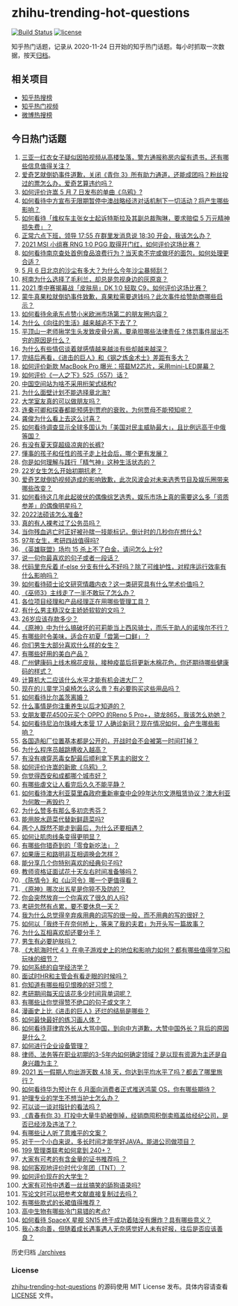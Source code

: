 # zhihu-trending-hot-questions

[![Build Status](https://github.com/justjavac/zhihu-trending-hot-questions/workflows/ci/badge.svg?branch=master)](https://github.com/justjavac/zhihu-trending-hot-questions/actions)
[![license](https://img.shields.io/github/license/justjavac/zhihu-trending-hot-questions)](https://github.com/justjavac/zhihu-trending-hot-questions/blob/master/LICENSE)

知乎热门话题，记录从 2020-11-24 日开始的知乎热门话题。每小时抓取一次数据，按天[归档](./archives)。

## 相关项目

- [知乎热搜榜](https://github.com/justjavac/zhihu-trending-top-search)
- [知乎热门视频](https://github.com/justjavac/zhihu-trending-hot-video)
- [微博热搜榜](https://github.com/justjavac/weibo-trending-hot-search)

## 今日热门话题

<!-- BEGIN -->
<!-- 最后更新时间 Fri May 07 2021 11:09:04 GMT+0800 (China Standard Time) -->

1. [三亚一红衣女子疑似因拍视频从高楼坠落，警方通报称房内留有遗书，还有哪些信息值得关注？](https://www.zhihu.com/question/458070461)
2. [爱奇艺就倒奶事件道歉，关闭《青你
   3》所有助力通道，还能成团吗？粉丝投过的票怎么办，爱奇艺算违约吗？](https://www.zhihu.com/question/458134685)
3. [如何评价许嵩 5 月 7 日发布的单曲《乌鸦》?](https://www.zhihu.com/question/458033842)
4. [如何看待中方宣布无限期暂停中澳战略经济对话机制下一切活动？将产生哪些影响？](https://www.zhihu.com/question/458017814)
5. [如何看待「维权车主张女士起诉特斯拉及其副总裁陶琳，要求赔偿 5
   万元精神损失费」？](https://www.zhihu.com/question/458105347)
6. [正常六点下班，领导 17:55 在群里发消息说 18:30
   开会，我该怎么办？](https://www.zhihu.com/question/441394605)
7. [2021 MSI 小组赛 RNG 1:0 PGG
   取得开门红，如何评价这场比赛？](https://www.zhihu.com/question/458124015)
8. [如何看待南京查处首例食品浪费行为？当天卖不完或做坏的面包，如何处理更合适？](https://www.zhihu.com/question/457974834)
9. [5 月 6 日北京的沙尘有多大？为什么今年沙尘暴频刮？](https://www.zhihu.com/question/458041483)
10. [柯南为什么选择了毛利兰，却总是忽视身边的灰原哀？](https://www.zhihu.com/question/53067413)
11. [2021 季中赛揭幕战「皮肤局」DK 1:0 轻取
    C9，如何评价这场比赛？](https://www.zhihu.com/question/458112629)
12. [蒙牛真果粒就倒奶事件致歉，真果粒需要退钱吗？此次事件给赞助商哪些启示？](https://www.zhihu.com/question/458167147)
13. [如何看待余承东点赞小米欧洲市场第二的朋友圈内容？](https://www.zhihu.com/question/458030150)
14. [为什么《向往的生活》越来越追不下去了？](https://www.zhihu.com/question/398276926)
15. [平顶山一老师揪学生头发致皮骨分离，要承担哪些法律责任？体罚事件层出不穷的原因是什么？](https://www.zhihu.com/question/458043387)
16. [为什么有些情侣谈着就感情越来越淡有些却越来越深？](https://www.zhihu.com/question/27713207)
17. [完结后再看，《进击的巨人》和《钢之炼金术士》差距有多大？](https://www.zhihu.com/question/457859510)
18. [如何评价新款 MacBook Pro
    曝光：搭载M2芯片，采用mini-LED屏幕？](https://www.zhihu.com/question/457911220)
19. [如何评价《一人之下》525（557）话？](https://www.zhihu.com/question/458099281)
20. [中国空间站为啥不采用桁架式结构?](https://www.zhihu.com/question/303552519)
21. [为什么面壁计划不能选择章北海?](https://www.zhihu.com/question/339320982)
22. [大学室友真的可以做朋友吗？](https://www.zhihu.com/question/448307397)
23. [连秦可卿和探春都能预感到贾府的衰败，为何贾母不能预知呢？](https://www.zhihu.com/question/454745776)
24. [龚俊为什么看上去这么讨喜？](https://www.zhihu.com/question/456646250)
25. [如何看待调查显示全球多国认为「美国对民主威胁最大」，且比例远高于中俄等国？](https://www.zhihu.com/question/458036784)
26. [有没有夏天穿超级凉爽的长裤?](https://www.zhihu.com/question/24273631)
27. [懂事的孩子和任性的孩子走上社会后，哪个更有发展？](https://www.zhihu.com/question/455549481)
28. [你是如何理解与践行「精气神」这种生活状态的？](https://www.zhihu.com/question/457145229)
29. [22岁女生怎么开始初期抗老？](https://www.zhihu.com/question/35779421)
30. [爱奇艺就倒奶视频造成的影响致歉，此次风波会对未来选秀节目及娱乐圈带来哪些改变？](https://www.zhihu.com/question/458135128)
31. [如何看待这几年此起彼伏的偶像综艺选秀，娱乐市场上真的需要这么多「资质参差」的偶像明星吗？](https://www.zhihu.com/question/457856792)
32. [2022法硕该怎么准备?](https://www.zhihu.com/question/426080698)
33. [真的有人裸考过了公务员吗？](https://www.zhihu.com/question/276113114)
34. [当你残血逃亡时正好被孙膑一技能标记，倒计时的几秒你在想什么?](https://www.zhihu.com/question/457388857)
35. [97年女生，考研四战值得吗?](https://www.zhihu.com/question/451524041)
36. [《英雄联盟》场均 15 杀上不了白金，请问怎么上分?](https://www.zhihu.com/question/457810299)
37. [说一句你最喜欢的句子或者一段话？](https://www.zhihu.com/question/448618978)
38. [代码里充斥着 if-else
    分支有什么不好吗？除了可维护性，对程序运行效率有什么影响吗？](https://www.zhihu.com/question/441518636)
39. [如何看待硕士论文研究情趣内衣？这一类研究具有什么学术价值吗？](https://www.zhihu.com/question/457147408)
40. [《巫师3》主线走了一半不敢玩了怎么办？](https://www.zhihu.com/question/429592567)
41. [各位项目经理和产品经理正在用哪些管理工具？](https://www.zhihu.com/question/20220285)
42. [有什么男主糙汉女主娇娇软软的文吗？](https://www.zhihu.com/question/393112777)
43. [26岁应该存款多少？](https://www.zhihu.com/question/374909843)
44. [《原神》中为什么搞破坏的可莉能当上西风骑士，而乐于助人的诺埃尔不行？](https://www.zhihu.com/question/451288588)
45. [有哪些时令美味，适合在初夏「尝第一口鲜」？](https://www.zhihu.com/question/457017606)
46. [你们男生大部分喜欢什么样的女生？](https://www.zhihu.com/question/440011949)
47. [有哪些好用的美白产品？](https://www.zhihu.com/question/47203247)
48. [广州健康码上线木棉花皮肤，接种疫苗后将更新木棉花色，你还期待哪些健康码的样式？](https://www.zhihu.com/question/458038270)
49. [计算机大二应该什么水平才能有机会进大厂？](https://www.zhihu.com/question/455993306)
50. [现在的儿童学习桌椅怎么这么贵？有必要购买这些用品吗？](https://www.zhihu.com/question/41871182)
51. [如何看待比尔盖茨离婚？](https://www.zhihu.com/question/457735506)
52. [什么事情是你注重养生以后才知道的？](https://www.zhihu.com/question/451372641)
53. [女朋友要花4500元买个 OPPO 的Reno 5
    Pro+，骁龙865，我该怎么劝她？](https://www.zhihu.com/question/455818485)
54. [如何看待尼泊尔珠峰大本营 17
    人确诊新冠？现在情况如何，会产生哪些影响？](https://www.zhihu.com/question/458025451)
55. [各国造船厂位置基本都是公开的，开战时会不会被第一时间打掉？](https://www.zhihu.com/question/457603191)
56. [为什么程序员越跳槽收入越高？](https://www.zhihu.com/question/455248912)
57. [有没有魂穿恶毒女配最后顺利拿下男主的甜文？](https://www.zhihu.com/question/445174404)
58. [如何评价许嵩的新歌《乌鸦》？](https://www.zhihu.com/question/458134702)
59. [你觉得西安和成都哪个城市好？](https://www.zhihu.com/question/379052649)
60. [有哪些虐文让人看完后久久不能平静？](https://www.zhihu.com/question/432725614)
61. [如何看待澳大利亚莫里森政府重新审查中企99年达尔文港租赁协议？澳大利亚为何敢一再毁约？](https://www.zhihu.com/question/457757110)
62. [为什么赞多有那么多初恋秀芬？](https://www.zhihu.com/question/457830128)
63. [能用脱水蔬菜代替新鲜蔬菜吗?](https://www.zhihu.com/question/423534763)
64. [两个人既然不能走到最后，为什么还要相遇？](https://www.zhihu.com/question/455035822)
65. [如何让肌肉线条变得更明显？](https://www.zhihu.com/question/457071972)
66. [有哪些你猎奇到的「零食新吃法」？](https://www.zhihu.com/question/457262929)
67. [如果唐三和路明非互相调换会怎样？](https://www.zhihu.com/question/457614079)
68. [能分享几个你特别喜欢的经典句子吗?](https://www.zhihu.com/question/457082503)
69. [教师资格证面试花十天左右时间准备够吗？](https://www.zhihu.com/question/433616547)
70. [《陈情令》和《山河令》哪一个更值得看？](https://www.zhihu.com/question/452480039)
71. [《原神》哪次出五星是你猝不及防的？](https://www.zhihu.com/question/457196345)
72. [你会突然放弃一个你喜欢了很久的人吗?](https://www.zhihu.com/question/456548983)
73. [考研忽然有点累，要不要休息一天？](https://www.zhihu.com/question/449949480)
74. [我为什么总觉得辛弃疾用典的词写的很一般，而不用典的写的很好？](https://www.zhihu.com/question/51075975)
75. [如何以「我终于在奈何桥上，等来了我的夫君」为开头写一篇故事？](https://www.zhihu.com/question/447930710)
76. [为什么互相喜欢却还要分手？](https://www.zhihu.com/question/303998486)
77. [男生有必要护肤吗？](https://www.zhihu.com/question/318078779)
78. [《大航海时代 4
    》在电子游戏史上的地位和影响力如何？都有哪些值得学习和玩味的细节？](https://www.zhihu.com/question/29672403)
79. [如何系统的自学经济学？](https://www.zhihu.com/question/26733648)
80. [面试时HR和主管会有看走眼的时候吗？](https://www.zhihu.com/question/452324429)
81. [你知道有哪些相见恨晚的好习惯？](https://www.zhihu.com/question/444191417)
82. [考研期间每天应该花多少时间背单词呢？](https://www.zhihu.com/question/457500055)
83. [有哪些让你觉得赞不绝口的句子或文字？](https://www.zhihu.com/question/456310180)
84. [漫画史上比《进击的巨人》还烂的结局是哪些？](https://www.zhihu.com/question/457941791)
85. [如何最快最好的练习画人体？](https://www.zhihu.com/question/357227404)
86. [如何看待菲律宾外长从大骂中国，到向中方道歉，大赞中国外长？背后的原因是什么？](https://www.zhihu.com/question/457922516)
87. [如何进行企业设备管理？](https://www.zhihu.com/question/36012773)
88. [律师、法务等在职业初期的3-5年内如何确定领域？是以现有资源为主还是自身兴趣为主？](https://www.zhihu.com/question/453721235)
89. [2021 五一假期人均出游天数 4.18
    天，你达到平均水平了吗？都去了哪里旅行？](https://www.zhihu.com/question/458009515)
90. [如何看待华为预计在 6 月面向消费者正式推送鸿蒙
    OS，你有哪些期待？](https://www.zhihu.com/question/457820791)
91. [护理专业的学生不想当护士怎么办？](https://www.zhihu.com/question/312670811)
92. [可以谈一谈对指针的看法吗？](https://www.zhihu.com/question/446081991)
93. [《青春有你
    3》打投中大量牛奶被倒掉，经销商囤积倒卖瓶盖给经纪公司，是否已经涉及违法了？](https://www.zhihu.com/question/457626102)
94. [有哪些让人听了意难平的文案？](https://www.zhihu.com/question/441159566)
95. [对于一个小白来说，多长时间才能学好JAVA，能进公司做项目？](https://www.zhihu.com/question/447434199)
96. [199 管理类联考如何拿到 240+？](https://www.zhihu.com/question/61541247)
97. [大家有可考的有含金量的证书推荐吗 ？](https://www.zhihu.com/question/428848820)
98. [如何客观地评价时代少年团（TNT）？](https://www.zhihu.com/question/445848410)
99. [如何评价现在的大学生？](https://www.zhihu.com/question/26452022)
100. [大家有可怜中透着一丝丝搞笑的舔狗语录吗?](https://www.zhihu.com/question/410762692)
101. [写论文时可以把参考文献直接复制过去吗？](https://www.zhihu.com/question/303759376)
102. [有哪些款式的长裙值得推荐？](https://www.zhihu.com/question/270950909)
103. [高中生物有哪些冷门易错的考点?](https://www.zhihu.com/question/447559813)
104. [如何看待 SpaceX 星舰 SN15
     终于成功着陆没有爆炸？具有哪些意义？](https://www.zhihu.com/question/457998938)
105. [我心本向善，但随着成长遇事遇人无奈感觉好人未有好报，往后是否应该善良？](https://www.zhihu.com/question/455632902)

<!-- END -->

历史归档 [./archives](./archives)

### License

[zhihu-trending-hot-questions](https://github.com/justjavac/zhihu-trending-hot-questions)
的源码使用 MIT License 发布。具体内容请查看 [LICENSE](./LICENSE) 文件。
